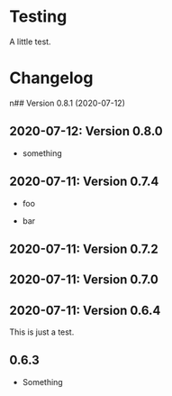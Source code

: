 # Testing

A little test.

# Changelog
n## Version 0.8.1 (2020-07-12)

## 2020-07-12: Version 0.8.0

* something

## 2020-07-11: Version 0.7.4

* foo

* bar

## 2020-07-11: Version 0.7.2

## 2020-07-11: Version 0.7.0

## 2020-07-11: Version 0.6.4

This is just a test.

## 0.6.3

* Something
